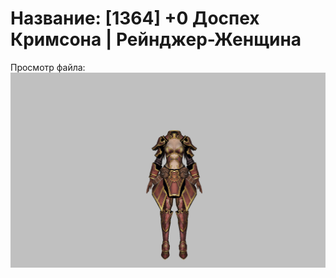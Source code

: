 # Название: [1364] +0 Доспех Кримсона | Рейнджер-Женщина

Просмотр файла:
![p030010.png](p030010.png)